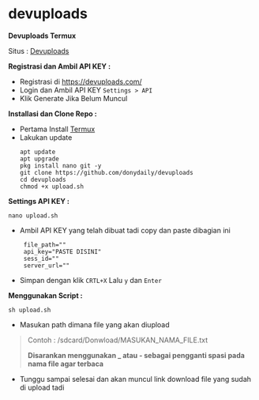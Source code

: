 # devuploads
**Devuploads Termux**

Situs : [Devuploads](https://devuploads.com/)

**Registrasi dan Ambil API KEY :**
+ Registrasi di https://devuploads.com/
+ Login dan Ambil API KEY
   `
  Settings > API
  `
+ Klik Generate Jika Belum Muncul

**Installasi dan Clone Repo :**
+ Pertama Install [Termux](https://f-droid.org/id/packages/com.termux/)
+ Lakukan update
  ```
  apt update
  apt upgrade
  pkg install nano git -y
  git clone https://github.com/donydaily/devuploads
  cd devuploads
  chmod +x upload.sh
  ```

**Settings API KEY :**
   ```
   nano upload.sh
   ```
+ Ambil API KEY yang telah dibuat tadi copy dan paste dibagian ini
  ```
   file_path=""
   api_key="PASTE DISINI"
   sess_id=""
   server_url=""
   ```
+ Simpan dengan klik `CRTL+X` Lalu `y` dan `Enter`

**Menggunakan Script :**
   ```
   sh upload.sh
   ```
+ Masukan path dimana file yang akan diupload
> Contoh : /sdcard/Donwload/MASUKAN_NAMA_FILE.txt
> 
> <b>Disarankan menggunakan _ atau - sebagai pengganti spasi pada nama file agar terbaca</b>
+ Tunggu sampai selesai dan akan muncul link download file yang sudah di upload tadi
